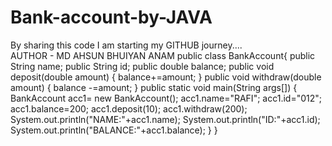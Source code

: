 # Bank-account-by-JAVA
By sharing this code I am starting my GITHUB journey....
<br>
AUTHOR - MD AHSUN BHUIYAN ANAM
public class BankAccount{
    public String name;
    public String id;
    public double balance;
    public void deposit(double amount)
    {
        balance+=amount;
    }
    public void withdraw(double amount)
    {
        balance -=amount;
    }
    public static void main(String args[])
    {
        BankAccount acc1= new BankAccount();
        acc1.name="RAFI";
        acc1.id="012";
        acc1.balance=200;
        acc1.deposit(10);
        acc1.withdraw(200);
        System.out.println("NAME:"+acc1.name);
        System.out.println("ID:"+acc1.id);
        System.out.println("BALANCE:"+acc1.balance);
    }
}